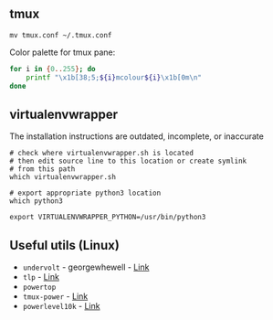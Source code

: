 ## tmux

```console
mv tmux.conf ~/.tmux.conf
```

Color palette for tmux pane:

```bash
for i in {0..255}; do
    printf "\x1b[38;5;${i}mcolour${i}\x1b[0m\n"
done
```


## virtualenvwrapper

The installation instructions are outdated, incomplete, or inaccurate

```shell
# check where virtualenvwrapper.sh is located
# then edit source line to this location or create symlink
# from this path
which virtualenvwrapper.sh

# export appropriate python3 location
which python3

export VIRTUALENVWRAPPER_PYTHON=/usr/bin/python3

```

## Useful utils (Linux)

- `undervolt` - georgewhewell - [Link](https://github.com/georgewhewell/undervolt)
- `tlp` - [Link](https://support.system76.com/articles/battery/)
- `powertop`
- `tmux-power` - [Link](https://github.com/wfxr/tmux-power)
- `powerlevel10k` - [Link](https://github.com/romkatv/powerlevel10k)
